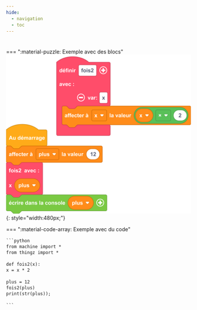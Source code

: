 ```yaml
---
hide:
  - navigation
  - toc
---
```


# 

=== ":material-puzzle: Exemple avec des blocs"
    ![Exemple avec des blocs](quiz3_question5.png){: style="width:480px;"}

=== ":material-code-array: Exemple avec du code"

    ```python
    from machine import *
    from thingz import *

    def fois2(x):
    x = x * 2

    plus = 12
    fois2(plus)
    print(str(plus));

    ```